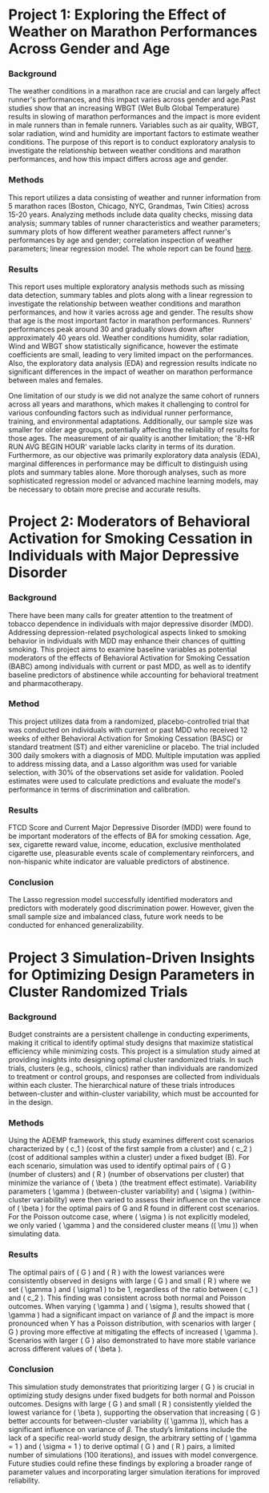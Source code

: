 # Project 1: Exploring the Effect of Weather on Marathon Performances Across Gender and Age

### Background

The weather conditions in a marathon race are crucial and can largely affect runner's performances, and this impact varies across gender and age.Past studies show that an increasing WBGT (Wet Bulb Global Temperature) results in slowing of marathon performances and the impact is more evident in male runners than in female runners. Variables such as air quality, WBGT, solar radiation, wind and humidity are important factors to estimate weather conditions. The purpose of this report is to conduct exploratory analysis to investigate the relationship between weather conditions and marathon performances, and how this impact differs across age and gender. 

### Methods

This report utilizes a data consisting of weather and runner information from 5 marathon races (Boston, Chicago, NYC, Grandmas, Twin Cities) across 15-20 years. Analyzing methods include data quality checks, missing data analysis; summary tables of runner characteristics and weather parameters; summary plots of how different weather parameters affect runner's performances by age and gender; correlation inspection of weather parameters; linear regression model. The whole report can be found [here](report/EDA_report.pdf).
 
### Results

This report uses multiple exploratory analysis methods such as missing data detection, summary tables and plots along with a linear regression to investigate the relationship between weather conditions and marathon performances, and how it varies across age and gender. The results show that age is the most important factor in marathon performances. Runners' performances peak around 30 and gradually slows down after approximately 40 years old. Weather conditions humidity, solar radiation, Wind and WBGT show statistically significance, however the estimate coefficients are small, leading to very limited impact on the performances. Also, the exploratory data analysis (EDA) and regression results indicate no significant differences in the impact of weather on marathon performance between males and females. 

One limitation of our study is we did not analyze the same cohort of runners across all years and marathons, which makes it challenging to control for various confounding factors such as individual runner performance, training, and environmental adaptations. Additionally, our sample size was smaller for older age groups, potentially affecting the reliability of results for those ages. The measurement of air quality is another limitation; the '8-HR RUN AVG BEGIN HOUR' variable lacks clarity in terms of its duration. Furthermore, as our objective was primarily exploratory data analysis (EDA), marginal differences in performance may be difficult to distinguish using plots and summary tables alone. More thorough analyses, such as more sophisticated regression model or advanced machine learning models, may be necessary to obtain more precise and accurate results.

# Project 2: Moderators of Behavioral Activation for Smoking Cessation in Individuals with Major Depressive Disorder

### Background

There have been many calls for greater attention to the treatment of tobacco dependence in individuals with major depressive disorder (MDD). Addressing depression-related psychological aspects linked to smoking behavior in individuals with MDD may enhance their chances of quitting smoking. This project aims to examine baseline variables as potential moderators of the effects of Behavioral Activation for Smoking Cessation (BABC) among individuals with current or past MDD, as well as to identify baseline predictors of abstinence while accounting for behavioral treatment and pharmacotherapy.

### Method

This project utilizes data from a randomized, placebo-controlled trial that was conducted on individuals with current or past MDD who received 12 weeks of either Behavioral Activation for Smoking Cessation (BASC) or standard treatment (ST) and either varenicline or placebo. The trial included 300 daily smokers with a diagnosis of MDD. Multiple imputation was applied to address missing data, and a Lasso algorithm was used for variable selection, with 30% of the observations set aside for validation. Pooled estimates were used to calculate predictions and evaluate the model's performance in terms of discrimination and calibration.

### Results

FTCD Score and Current Major Depressive Disorder (MDD) were found to be important moderators of the effects of BA for smoking cessation. Age, sex, cigarette reward value, income, education, exclusive mentholated cigarette use, pleasurable events scale of complementary reinforcers, and non-hispanic white indicator are valuable predictors of abstinence. 

### Conclusion

The Lasso regression model successfully identified moderators and predictors with moderately good discrimination power. However, given the small sample size and imbalanced class, future work needs to be conducted for enhanced generalizability. 

# Project 3 Simulation-Driven Insights for Optimizing Design Parameters in Cluster Randomized Trials

### Background
Budget constraints are a persistent challenge in conducting experiments, making it critical to identify optimal study designs that maximize statistical efficiency while minimizing costs. This project is a simulation study aimed at providing insights into designing optimal cluster randomized trials. In such trials, clusters (e.g., schools, clinics) rather than individuals are randomized to treatment or control groups, and responses are collected from individuals within each cluster. The hierarchical nature of these trials introduces between-cluster and within-cluster variability, which must be accounted for in the design.

### Methods
Using the ADEMP framework, this study examines different cost scenarios characterized by \( c_1 \) (cost of the first sample from a cluster) and \( c_2 \) (cost of additional samples within a cluster) under a fixed budget (B). For each scenario, simulation was used to identify optimal pairs of \( G \) (number of clusters) and \( R \) (number of observations per cluster) that minimize the variance of \( \beta \) (the treatment effect estimate). Variability parameters \( \gamma \) (between-cluster variability) and \( \sigma \) (within-cluster variability) were then varied to assess their influence on the variance of \( \beta \) for the optimal pairs of G and R found in different cost scenarios. For the Poisson outcome case, where \( \sigma \) is not explicitly modeled, we only varied \( \gamma \) and the considered cluster means (\( \mu \)) when simulating data. 

### Results
The optimal pairs of \( G \) and \( R \) with the lowest variances were consistently observed in designs with large \( G \) and small \( R \) where we set \( \gamma \) and \( \sigma1 \) to be 1, regardless of the ratio between \( c_1 \) and \( c_2 \). This finding was consistent across both normal and Poisson outcomes. When varying \( \gamma \) and \( \sigma \), results showed that \( \gamma \) had a significant impact on variance of $\beta$ and the impact is more pronounced when Y has a Poisson distribution, with scenarios with larger \( G \) proving more effective at mitigating the effects of increased \( \gamma \). Scenarios with larger \( G \) also demonstrated to have more stable variance across different values of \( \beta \). 

### Conclusion
This simulation study demonstrates that prioritizing larger \( G \) is crucial in optimizing study designs under fixed budgets for both normal and Poisson outcomes. Designs with large \( G \) and small \( R \) consistently yielded the lowest variance for \( \beta \), supporting the observation that increasing \( G \) better accounts for between-cluster variability (\( \gamma \)), which has a significant influence on variance of $\beta$. The study’s limitations include the lack of a specific real-world study design, the arbitrary setting of \( \gamma = 1 \) and \( \sigma = 1 \) to derive optimal \( G \) and \( R \) pairs, a limited number of simulations (100 iterations), and issues with model convergence. Future studies could refine these findings by exploring a broader range of parameter values and incorporating larger simulation iterations for improved reliability. 
